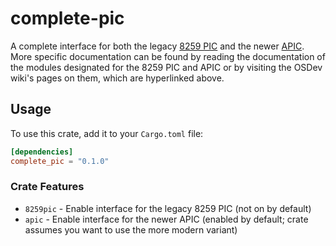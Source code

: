 # complete-pic
A complete interface for both the legacy [8259 PIC](https://wiki.osdev.org/PIC) and the newer
[APIC](https://wiki.osdev.org/APIC). More specific documentation can be found by reading the documentation of the
modules designated for the 8259 PIC and APIC or by visiting the OSDev wiki's pages on them, which are hyperlinked above. 

## Usage
To use this crate, add it to your `Cargo.toml` file:
```toml
[dependencies]
complete_pic = "0.1.0"
```
   
### Crate Features
- `8259pic` - Enable interface for the legacy 8259 PIC (not on by default)
- `apic` - Enable interface for the newer APIC (enabled by default; crate assumes you want to use the more modern variant)
